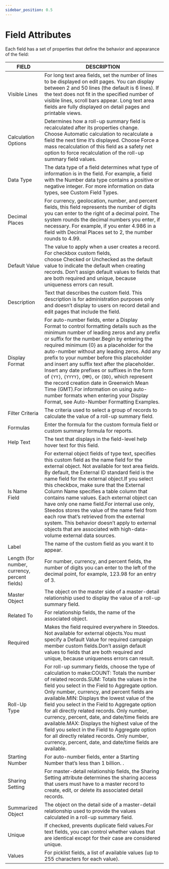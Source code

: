 ```yaml
---
sidebar_position: 0.5
---
```


# Field Attributes

Each field has a set of properties that define the behavior and appearance of the field:

FIELD | DESCRIPTION
-- | --
Visible Lines | For long text area fields, set the number of lines to be displayed on edit pages. You can display between 2 and 50 lines (the default is 6 lines). If the text does not fit in the specified number of visible lines, scroll bars appear. Long text area fields are fully displayed on detail pages and printable views.
Calculation Options | Determines how a roll-up summary field is recalculated after its properties change. Choose Automatic calculation to recalculate a field the next time it’s displayed. Choose Force a mass recalculation of this field as a safety net option to force recalculation of the roll-up summary field values.
Data Type | The data type of a field determines what type of information is in the field. For example, a field with the Number data type contains a positive or negative integer. For more information on data types, see Custom Field Types.
Decimal Places | For currency, geolocation, number, and percent fields, this field represents the number of digits you can enter to the right of a decimal point. The system rounds the decimal numbers you enter, if necessary. For example, if you enter 4.986 in a field with Decimal Places set to 2, the number rounds to 4.99.
Default Value | The value to apply when a user creates a record. For checkbox custom fields, choose Checked or Unchecked as the default value to indicate the default when creating records. Don’t assign default values to fields that are both required and unique, because uniqueness errors can result. 
Description | Text that describes the custom field. This description is for administration purposes only and doesn’t display to users on record detail and edit pages that include the field.
Display Format | For auto-number fields, enter a Display Format to control formatting details such as the minimum number of leading zeros and any prefix or suffix for the number.Begin by entering the required minimum {0} as a placeholder for the auto-number without any leading zeros. Add any prefix to your number before this placeholder and insert any suffix text after the placeholder. Insert any date prefixes or suffixes in the form of `{YY}`, `{YYYY}`, `{MM}`, or `{DD}`, which represent the record creation date in Greenwich Mean Time (GMT).For information on using auto-number formats when entering your Display Format, see Auto-Number Formatting Examples.
Filter Criteria | The criteria used to select a group of records to calculate the value of a roll-up summary field.
Formulas | Enter the formula for the custom formula field or custom summary formula for reports.
Help Text | The text that displays in the field-level help hover text for this field.
Is Name Field | For external object fields of type text, specifies this custom field as the name field for the external object. Not available for text area fields. By default, the External ID standard field is the name field for the external object.If you select this checkbox, make sure that the External Column Name specifies a table column that contains name values. Each external object can have only one name field.For internal use only, Steedos stores the value of the name field from each row that’s retrieved from the external system. This behavior doesn’t apply to external objects that are associated with high-data-volume external data sources.
Label | The name of the custom field as you want it to appear.
Length (for number, currency, percent fields) | For number, currency, and percent fields, the number of digits you can enter to the left of the decimal point, for example, 123.98 for an entry of 3.
Master Object | The object on the master side of a master-detail relationship used to display the value of a roll-up summary field.
Related To | For relationship fields, the name of the associated object.
Required | Makes the field required everywhere in Steedos. Not available for external objects.You must specify a Default Value for required campaign member custom fields.Don’t assign default values to fields that are both required and unique, because uniqueness errors can result. 
Roll-Up Type | For roll-up summary fields, choose the type of calculation to make:COUNT: Totals the number of related records.SUM: Totals the values in the field you select in the Field to Aggregate option. Only number, currency, and percent fields are available.MIN: Displays the lowest value of the field you select in the Field to Aggregate option for all directly related records. Only number, currency, percent, date, and date/time fields are available.MAX: Displays the highest value of the field you select in the Field to Aggregate option for all directly related records. Only number, currency, percent, date, and date/time fields are available.
Starting Number | For auto-number fields, enter a Starting Number that’s less than 1 billion. .
Sharing Setting | For master-detail relationship fields, the Sharing Setting attribute determines the sharing access that users must have to a master record to create, edit, or delete its associated detail records.
Summarized Object | The object on the detail side of a master-detail relationship used to provide the values calculated in a roll-up summary field.
Unique | If checked, prevents duplicate field values.For text fields, you can control whether values that are identical except for their case are considered unique.
Values | For picklist fields, a list of available values (up to 255 characters for each value).